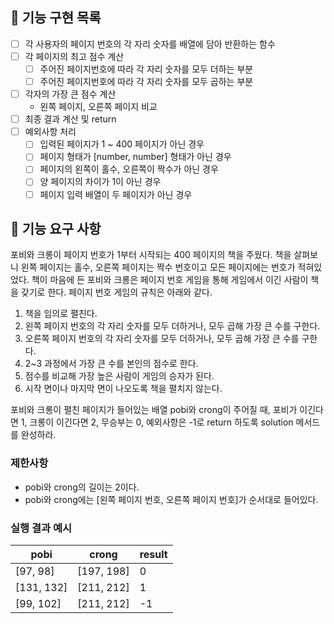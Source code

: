 ## 📜 기능 구현 목록

- [ ] 각 사용자의 페이지 번호의 각 자리 숫자를 배열에 담아 반환하는 함수
- [ ] 각 페이지의 최고 점수 계산
  - [ ] 주어진 페이지번호에 따라 각 자리 숫자를 모두 더하는 부분
  - [ ] 주어진 페이지번호에 따라 각 자리 숫자를 모두 곱하는 부분
- [ ] 각자의 가장 큰 점수 계산
  - 왼쪽 페이지, 오른쪽 페이지 비교
- [ ] 최종 결과 계산 및 return
- [ ] 예외사항 처리
  - [ ] 입력된 페이지가 1 ~ 400 페이지가 아닌 경우
  - [ ] 페이지 형태가 [number, number] 형태가 아닌 경우
  - [ ] 페이지의 왼쪽이 홀수, 오른쪽이 짝수가 아닌 경우
  - [ ] 양 페이지의 차이가 1이 아닌 경우
  - [ ] 페이지 입력 배열이 두 페이지가 아닌 경우

## 🚀 기능 요구 사항

포비와 크롱이 페이지 번호가 1부터 시작되는 400 페이지의 책을 주웠다. 책을 살펴보니 왼쪽 페이지는 홀수, 오른쪽 페이지는 짝수 번호이고 모든 페이지에는 번호가 적혀있었다. 책이 마음에 든 포비와 크롱은 페이지 번호 게임을 통해 게임에서 이긴 사람이 책을 갖기로 한다. 페이지 번호 게임의 규칙은 아래와 같다.

1. 책을 임의로 펼친다.
2. 왼쪽 페이지 번호의 각 자리 숫자를 모두 더하거나, 모두 곱해 가장 큰 수를 구한다.
3. 오른쪽 페이지 번호의 각 자리 숫자를 모두 더하거나, 모두 곱해 가장 큰 수를 구한다.
4. 2~3 과정에서 가장 큰 수를 본인의 점수로 한다.
5. 점수를 비교해 가장 높은 사람이 게임의 승자가 된다.
6. 시작 면이나 마지막 면이 나오도록 책을 펼치지 않는다.

포비와 크롱이 펼친 페이지가 들어있는 배열 pobi와 crong이 주어질 때, 포비가 이긴다면 1, 크롱이 이긴다면 2, 무승부는 0, 예외사항은 -1로 return 하도록 solution 메서드를 완성하라.

### 제한사항

- pobi와 crong의 길이는 2이다.
- pobi와 crong에는 [왼쪽 페이지 번호, 오른쪽 페이지 번호]가 순서대로 들어있다.

### 실행 결과 예시

| pobi       | crong      | result |
| ---------- | ---------- | ------ |
| [97, 98]   | [197, 198] | 0      |
| [131, 132] | [211, 212] | 1      |
| [99, 102]  | [211, 212] | -1     |
